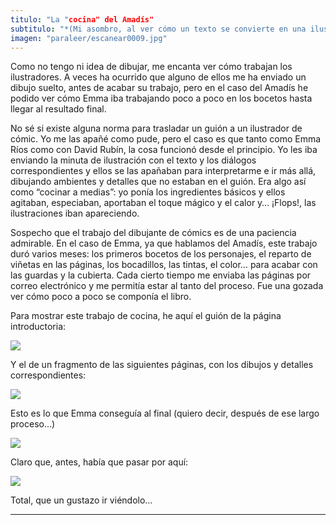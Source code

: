 ```yaml
---
titulo: "La "cocina" del Amadís"
subtitulo: "*(Mi asombro, al ver cómo un texto se convierte en una ilustración...)*"
imagen: "paraleer/escanear0009.jpg"
---
```

Como no tengo ni idea de dibujar, me encanta ver cómo trabajan los ilustradores. A veces ha ocurrido que alguno de ellos me ha enviado un dibujo suelto, antes de acabar su trabajo, pero en el caso del Amadís he podido ver cómo Emma iba trabajando poco a poco en los bocetos hasta llegar al resultado final.

No sé si existe alguna norma para trasladar un guión a un ilustrador de cómic. Yo me las apañé como pude, pero el caso es que tanto como Emma Ríos como con David Rubín, la cosa funcionó desde el principio. Yo les iba enviando la minuta de ilustración con el texto y los diálogos correspondientes y ellos se las apañaban para interpretarme e ir más allá, dibujando ambientes y detalles que no estaban en el guión. Era algo así como “cocinar a medias”: yo ponía los ingredientes básicos y ellos agitaban, especiaban, aportaban el toque mágico y el calor y… ¡Flops!, las ilustraciones iban apareciendo.

Sospecho que el trabajo del dibujante de cómics es de una paciencia admirable. En el caso de Emma, ya que hablamos del Amadís, este trabajo duró varios meses: los primeros bocetos de los personajes, el reparto de viñetas en las páginas, los bocadillos, las tintas, el color… para acabar con las guardas y la cubierta. Cada cierto tiempo me enviaba las páginas por correo electrónico y me permitía estar al tanto del proceso. Fue una gozada ver cómo poco a poco se componía el libro.

Para mostrar este trabajo de cocina, he aquí el guión de la página introductoria:

![](/imagenes/paraleer/cocina_amadis1.jpg)

Y el de un fragmento de las siguientes páginas, con los dibujos y detalles correspondientes:

![](/imagenes/paraleer/cocina_amadis2.jpg)

Esto es lo que Emma conseguía al final (quiero decir, después de ese largo proceso…)

![](/imagenes/paraleer/cocina_amadis3.jpg)

Claro que, antes, había que pasar por aquí:

![](/imagenes/paraleer/cocina_amadis4.jpg)

Total, que un gustazo ir viéndolo…

* * *
